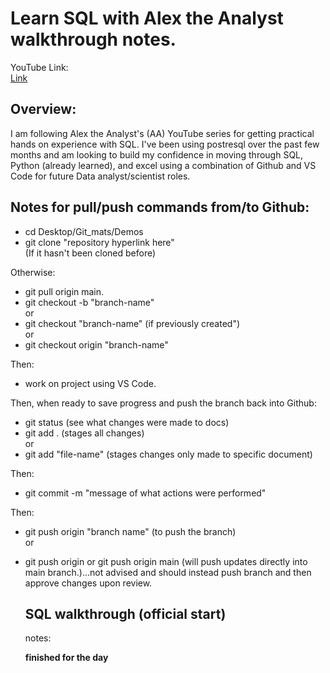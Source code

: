 # Learn SQL with Alex the Analyst walkthrough notes.

YouTube Link:  
[Link](https://www.youtube.com/watch?v=OT1RErkfLNQ)

## Overview:
I am following Alex the Analyst's (AA) YouTube series for getting practical hands on experience with SQL. I've been using postresql over the past few months and am looking to build my confidence in moving through SQL, Python (already learned), and excel using a combination of Github and VS Code for future Data analyst/scientist roles. 


## Notes for pull/push commands from/to Github:

- cd Desktop/Git_mats/Demos
- git clone "repository hyperlink here"  
(If it hasn't been cloned before)

Otherwise:
  - git pull origin main.
  - git checkout -b "branch-name"  
  or
  - git checkout "branch-name" (if previously created")  
or
- git checkout origin "branch-name"

Then:

- work on project using VS Code. 

Then, when ready to save progress and push the branch back into Github:

- git status (see what changes were made to docs)
- git add . (stages all changes)  
or
- git add "file-name" (stages changes only made to specific document)

Then:
- git commit -m "message of what actions were performed"  

Then:
- git push origin "branch name" (to push the branch)  
or
- git push origin or git push origin main (will push updates directly into main branch.)...not advised and should instead push branch and then approve changes upon review.  
  
  ## SQL walkthrough (official start)
    
    notes:

    **finished for the day**